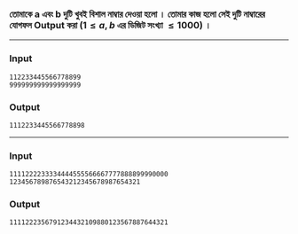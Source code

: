 ### তোমাকে a এবং b দুটি খুবই বিশাল নাম্বার দেওয়া হলো । তোমার কাজ হলো সেই দুটি নাম্বারের যোগফল Output করা ${(1 ≤ a,b}$ এর ডিজিট সংখ্যা ${≤ 1000})$ ।

---

### Input

```
112233445566778899
999999999999999999
```

### Output

```
1112233445566778898
```

---

### Input

```
1111222233334444555566667777888899990000
123456789876543212345678987654321
```

### Output

```
1111222356791234432109880123567887644321
```